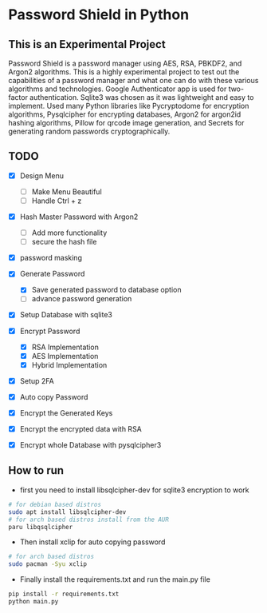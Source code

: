 # Password Shield in Python
## This is an Experimental Project

Password Shield is a password manager using AES, RSA, PBKDF2, and Argon2 algorithms. This is a highly experimental project to test out the capabilities of a password manager and what one can do with these various algorithms and technologies. Google Authenticator app is used for two-factor authentication. Sqlite3 was chosen as it was lightweight and easy to implement. Used many Python libraries like Pycryptodome for encryption algorithms, Pysqlcipher for encrypting databases, Argon2 for argon2id hashing algorithms, Pillow for qrcode image generation, and  Secrets for generating random passwords cryptographically.

## TODO

- [x] Design Menu
  - [ ] Make Menu Beautiful
  - [ ] Handle Ctrl + z
- [x] Hash Master Password with Argon2
  - [ ] Add more functionality
  - [ ] secure the hash file
- [x] password masking
- [x] Generate Password
  - [x] Save generated password to database option
  - [ ] advance password generation
- [x] Setup Database with sqlite3
- [x] Encrypt Password
  - [x] RSA Implementation
  - [x] AES Implementation
  - [x] Hybrid Implementation
- [x] Setup 2FA
- [x] Auto copy Password
- [x] Encrypt the Generated Keys
- [x] Encrypt the encrypted data with RSA
- [x] Encrypt whole Database with pysqlcipher3


## How to run

- first you need to install libsqlcipher-dev for sqlite3 encryption to work

```bash
# for debian based distros
sudo apt install libsqlcipher-dev
# for arch based distros install from the AUR
paru libqsqlcipher
```

- Then install xclip for auto copying password

```bash
# for arch based distros
sudo pacman -Syu xclip
```

- Finally install the requirements.txt and run the main.py file

```bash
pip install -r requirements.txt
python main.py
```
